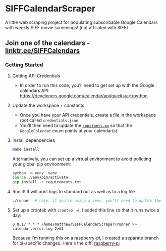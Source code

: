 # SIFFCalendarScraper

A little web scraping project for populating subscribable Google Calendars with weekly SIFF movie screenings! (not
affiliated with SIFF)

## Join one of the calendars - [linktr.ee/SIFFCalendars](https://linktr.ee/SIFFCalendars)

### Getting Started

1. Getting API Credentials
    * In order to run this code, you'll need to get set up with the Google calendars
      API: https://developers.google.com/calendar/api/quickstart/python
2. Update the workspace + constants
    * Once you have your API credentials, create a file in the workspace root called `credentials.json`
    * You'll then need to update the [`constants.py`](./constants.py) so that the `GoogleCalendar` enum points at your
      calendar(s)
3. Install dependencies
    ```bash
    make install
    ```
   Alternatively, you can set up a virtual environment to avoid polluting your global pip environment:

   ```bash
   python -m venv .venv
   source .venv/bin/activate
   pip install -r requirements.txt
   ```
4. Run it! It will print logs to standard out as well as to a log file
   ```bash
   ./runner  # note: if you're using a venv, you'll need to update the runner's shebang
   ```
5. Set up a crontab with `crontab -e`. I added this line so that it runs twice a day: 
   ```cronexp
   0 8,17 * * * /home/matthew/SIFFCalendarScraper/runner >> calendar.error.log 2>&1
   ```
   Because I'm running this on a raspberry-pi, I created a separate branch for pi-specific changes. Here's the diff: [raspberry-pi](https://github.com/MatthewWolff/SIFFCalendarScraper/compare/main...raspberry-pi) 